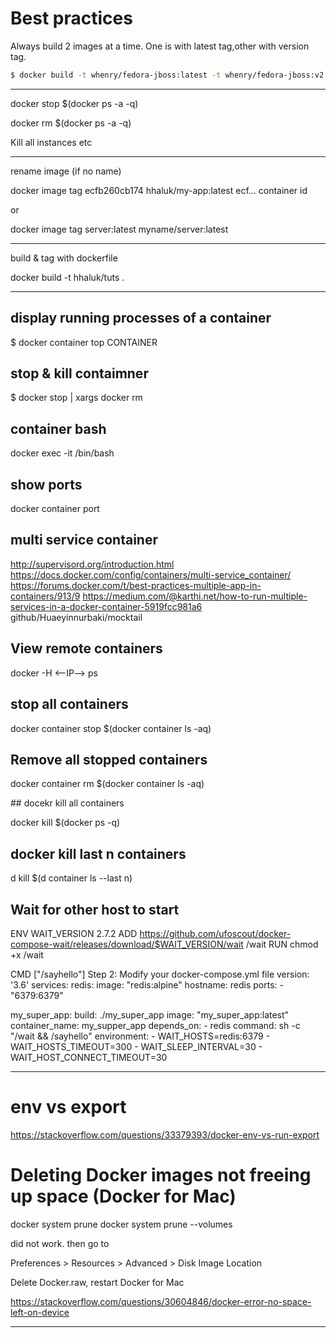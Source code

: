 # Best practices

Always build 2 images at a time. One is with latest tag,other with version tag. 


```sh
$ docker build -t whenry/fedora-jboss:latest -t whenry/fedora-jboss:v2.1 .

```


-----


docker stop $(docker ps -a -q)

docker rm $(docker ps -a -q)

Kill all instances etc



----

rename image (if no name)

docker image tag ecfb260cb174 hhaluk/my-app:latest
ecf... container id

or

docker image tag server:latest myname/server:latest


---

build & tag with dockerfile 

docker build -t hhaluk/tuts .

----

## display running processes of a container 

$ docker container top CONTAINER

## stop & kill contaimner

$ docker stop <CONTAINERID> | xargs docker rm

## container bash

 docker exec -it <CONTAINERID> /bin/bash

 ## show ports

 docker container port <CONTAINERID>


## multi service container 
http://supervisord.org/introduction.html
https://docs.docker.com/config/containers/multi-service_container/
https://forums.docker.com/t/best-practices-multiple-app-in-containers/913/9
https://medium.com/@karthi.net/how-to-run-multiple-services-in-a-docker-container-5919fcc981a6
github/Huaeyinnurbaki/mocktail


## View remote containers 

docker -H <--IP--> ps

## stop all containers

docker container stop $(docker container ls -aq)

## Remove all stopped containers

 docker container rm $(docker container ls -aq)

## docekr kill all containers

docker kill $(docker ps -q)

## docker kill last n containers

d kill $(d container ls --last n)

## Wait for other host to start

ENV WAIT_VERSION 2.7.2
ADD https://github.com/ufoscout/docker-compose-wait/releases/download/$WAIT_VERSION/wait /wait
RUN chmod +x /wait

CMD ["/sayhello"]
Step 2: Modify your docker-compose.yml file
version: '3.6'
services:
  redis:
    image: "redis:alpine"
    hostname: redis
    ports:
      - "6379:6379"

  my_super_app:
    build: ./my_super_app
    image: "my_super_app:latest"
    container_name: my_supper_app
    depends_on:
      - redis
    command: sh -c "/wait && /sayhello"
    environment:
      - WAIT_HOSTS=redis:6379
      - WAIT_HOSTS_TIMEOUT=300
      - WAIT_SLEEP_INTERVAL=30
      - WAIT_HOST_CONNECT_TIMEOUT=30

-------

# env vs export

https://stackoverflow.com/questions/33379393/docker-env-vs-run-export


# Deleting Docker images not freeing up space (Docker for Mac)

docker system prune
docker system prune --volumes

did not work. then go to

Preferences > Resources > Advanced > Disk Image Location

Delete Docker.raw, restart Docker for Mac

https://stackoverflow.com/questions/30604846/docker-error-no-space-left-on-device

---